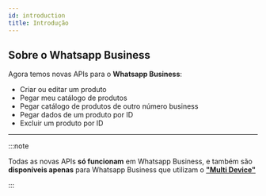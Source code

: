 ```yaml
---
id: introduction
title: Introdução
---
```


## Sobre o Whatsapp Business

Agora temos novas APIs para o **Whatsapp Business**:

- Criar ou editar um produto
- Pegar meu catálogo de produtos
- Pegar catálogo de produtos de outro número business
- Pegar dados de um produto por ID
- Excluir um produto por ID

---

:::note

Todas as novas APIs **só funcionam** em Whatsapp Business, e também são **disponíveis apenas** para Whatsapp Business que utilizam o [**"Multi Device"**](../multidevices/introduction)

:::
